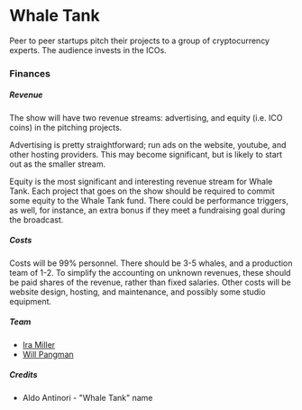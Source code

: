 # Whale Tank

Peer to peer startups pitch their projects to a group of cryptocurrency experts. The audience invests in the ICOs.

### Finances

##### Revenue

The show will have two revenue streams: advertising, and equity (i.e. ICO coins) in the pitching projects.

Advertising is pretty straightforward; run ads on the website, youtube, and other hosting providers. This may become significant, but is likely to start out as the smaller stream.

Equity is the most significant and interesting revenue stream for Whale Tank. Each project that goes on the show should be required to commit some equity to the Whale Tank fund. There could be performance triggers, as well, for instance, an extra bonus if they meet a fundraising goal during the broadcast.

##### Costs

Costs will be 99% personnel. There should be 3-5 whales, and a production team of 1-2. To simplify the accounting on unknown revenues, these should be paid shares of the revenue, rather than fixed salaries. Other costs will be website design, hosting, and maintenance, and possibly some studio equipment.

##### Team

 + [Ira Miller](http://iramiller.com)
 + [Will Pangman](https://bitcoinmagazine.com/articles/profiles-bitcoin-outreach-will-pangman-1401257335/)

##### Credits

 + Aldo Antinori - "Whale Tank" name
